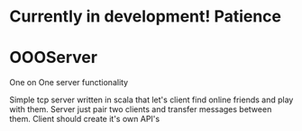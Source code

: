 # Currently in development! Patience

# OOOServer
One on One server functionality

Simple tcp server written in scala that let's client find online friends and play with them.
Server just pair two clients and transfer messages between them. Client should create it's own API's
